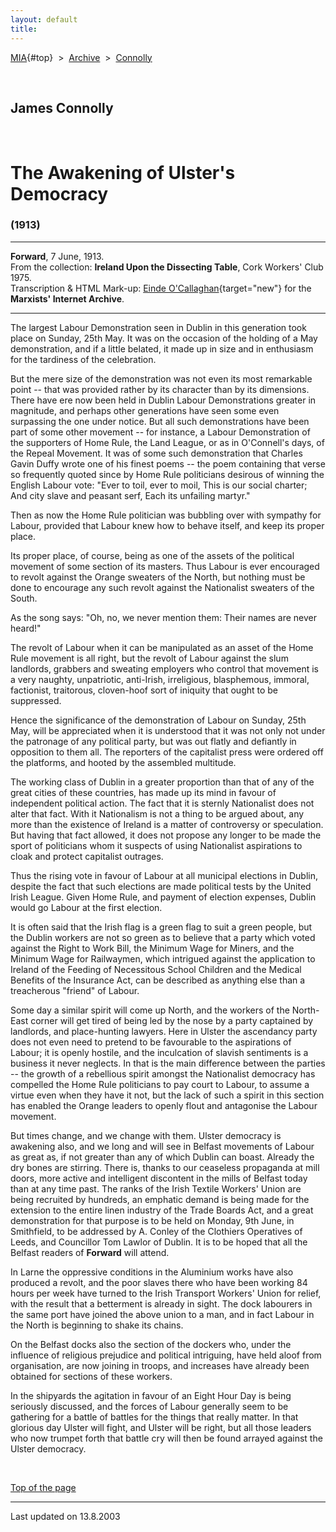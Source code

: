 ```yaml
---
layout: default
title: 
---
```

[MIA](../../../../index.htm){#top}  \> 
[Archive](../../../index.htm)  \>  [Connolly](../../index.htm)

 

## James Connolly

 

# The Awakening of Ulster's Democracy

### (1913)

------------------------------------------------------------------------

**Forward**, 7 June, 1913.\
From the collection: **Ireland Upon the Dissecting Table**, Cork
Workers' Club 1975.\
Transcription & HTML Mark-up: [Einde
O'Callaghan](../../../../admin/volunteers/biographies/eocallaghan.htm){target="new"}
for the **Marxists' Internet Archive**.

------------------------------------------------------------------------

The largest Labour Demonstration seen in Dublin in this generation took
place on Sunday, 25th May. It was on the occasion of the holding of a
May demonstration, and if a little belated, it made up in size and in
enthusiasm for the tardiness of the celebration.

But the mere size of the demonstration was not even its most remarkable
point -- that was provided rather by its character than by its
dimensions. There have ere now been held in Dublin Labour Demonstrations
greater in magnitude, and perhaps other generations have seen some even
surpassing the one under notice. But all such demonstrations have been
part of some other movement -- for instance, a Labour Demonstration of
the supporters of Home Rule, the Land League, or as in O'Connell's days,
of the Repeal Movement. It was of some such demonstration that Charles
Gavin Duffy wrote one of his finest poems -- the poem containing that
verse so frequently quoted since by Home Rule politicians desirous of
winning the English Labour vote: "Ever to toil, ever to moil, This is
our social charter; And city slave and peasant serf, Each its unfailing
martyr."

Then as now the Home Rule politician was bubbling over with sympathy for
Labour, provided that Labour knew how to behave itself, and keep its
proper place.

Its proper place, of course, being as one of the assets of the political
movement of some section of its masters. Thus Labour is ever encouraged
to revolt against the Orange sweaters of the North, but nothing must be
done to encourage any such revolt against the Nationalist sweaters of
the South.

As the song says: "Oh, no, we never mention them: Their names are never
heard!"

The revolt of Labour when it can be manipulated as an asset of the Home
Rule movement is all right, but the revolt of Labour against the slum
landlords, grabbers and sweating employers who control that movement is
a very naughty, unpatriotic, anti-Irish, irreligious, blasphemous,
immoral, factionist, traitorous, cloven-hoof sort of iniquity that ought
to be suppressed.

Hence the significance of the demonstration of Labour on Sunday, 25th
May, will be appreciated when it is understood that it was not only not
under the patronage of any political party, but was out flatly and
defiantly in opposition to them all. The reporters of the capitalist
press were ordered off the platforms, and hooted by the assembled
multitude.

The working class of Dublin in a greater proportion than that of any of
the great cities of these countries, has made up its mind in favour of
independent political action. The fact that it is sternly Nationalist
does not alter that fact. With it Nationalism is not a thing to be
argued about, any more than the existence of Ireland is a matter of
controversy or speculation. But having that fact allowed, it does not
propose any longer to be made the sport of politicians whom it suspects
of using Nationalist aspirations to cloak and protect capitalist
outrages.

Thus the rising vote in favour of Labour at all municipal elections in
Dublin, despite the fact that such elections are made political tests by
the United Irish League. Given Home Rule, and payment of election
expenses, Dublin would go Labour at the first election.

It is often said that the Irish flag is a green flag to suit a green
people, but the Dublin workers are not so green as to believe that a
party which voted against the Right to Work Bill, the Minimum Wage for
Miners, and the Minimum Wage for Railwaymen, which intrigued against the
application to Ireland of the Feeding of Necessitous School Children and
the Medical Benefits of the Insurance Act, can be described as anything
else than a treacherous "friend" of Labour.

Some day a similar spirit will come up North, and the workers of the
North-East corner will get tired of being led by the nose by a party
captained by landlords, and place-hunting lawyers. Here in Ulster the
ascendancy party does not even need to pretend to be favourable to the
aspirations of Labour; it is openly hostile, and the inculcation of
slavish sentiments is a business it never neglects. In that is the main
difference between the parties -- the growth of a rebellious spirit
amongst the Nationalist democracy has compelled the Home Rule
politicians to pay court to Labour, to assume a virtue even when they
have it not, but the lack of such a spirit in this section has enabled
the Orange leaders to openly flout and antagonise the Labour movement.

But times change, and we change with them. Ulster democracy is awakening
also, and we long and will see in Belfast movements of Labour as great
as, if not greater than any of which Dublin can boast. Already the dry
bones are stirring. There is, thanks to our ceaseless propaganda at mill
doors, more active and intelligent discontent in the mills of Belfast
today than at any time past. The ranks of the Irish Textile Workers'
Union are being recruited by hundreds, an emphatic demand is being made
for the extension to the entire linen industry of the Trade Boards Act,
and a great demonstration for that purpose is to be held on Monday, 9th
June, in Smithfield, to be addressed by A. Conley of the Clothiers
Operatives of Leeds, and Councillor Tom Lawlor of Dublin. It is to be
hoped that all the Belfast readers of **Forward** will attend.

In Larne the oppressive conditions in the Aluminium works have also
produced a revolt, and the poor slaves there who have been working 84
hours per week have turned to the Irish Transport Workers' Union for
relief, with the result that a betterment is already in sight. The dock
labourers in the same port have joined the above union to a man, and in
fact Labour in the North is beginning to shake its chains.

On the Belfast docks also the section of the dockers who, under the
influence of religious prejudice and political intriguing, have held
aloof from organisation, are now joining in troops, and increases have
already been obtained for sections of these workers.

In the shipyards the agitation in favour of an Eight Hour Day is being
seriously discussed, and the forces of Labour generally seem to be
gathering for a battle of battles for the things that really matter. In
that glorious day Ulster will fight, and Ulster will be right, but all
those leaders who now trumpet forth that battle cry will then be found
arrayed against the Ulster democracy.

 

[Top of the page](#top)

------------------------------------------------------------------------

Last updated on 13.8.2003
